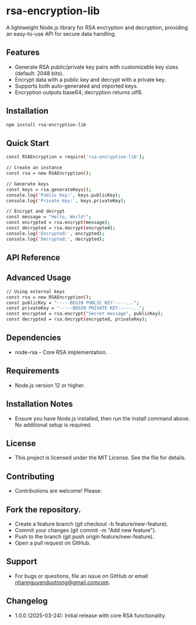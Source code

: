 # rsa-encryption-lib

A lightweight Node.js library for RSA encryption and decryption, providing an easy-to-use API for secure data handling.

## Features
- Generate RSA public/private key pairs with customizable key sizes (default: 2048 bits).
- Encrypt data with a public key and decrypt with a private key.
- Supports both auto-generated and imported keys.
- Encryption outputs base64; decryption returns utf8.

## Installation
```bash
npm install rsa-encryption-lib
```

## Quick Start
```bash
const RSAEncryption = require('rsa-encryption-lib');

// Create an instance
const rsa = new RSAEncryption();

// Generate keys
const keys = rsa.generateKeys();
console.log('Public Key:', keys.publicKey);
console.log('Private Key:', keys.privateKey);

// Encrypt and decrypt
const message = "Hello, World!";
const encrypted = rsa.encrypt(message);
const decrypted = rsa.decrypt(encrypted);
console.log('Encrypted:', encrypted);
console.log('Decrypted:', decrypted);
````

## API Reference

## Advanced Usage
```bash
// Using external keys
const rsa = new RSAEncryption();
const publicKey = "-----BEGIN PUBLIC KEY-----...";
const privateKey = "-----BEGIN PRIVATE KEY-----...";
const encrypted = rsa.encrypt("Secret message", publicKey);
const decrypted = rsa.decrypt(encrypted, privateKey);
```

## Dependencies
- node-rsa - Core RSA implementation.
## Requirements
- Node.js version 12 or higher.
## Installation Notes
- Ensure you have Node.js installed, then run the install command above. No additional setup is required.

## License
- This project is licensed under the MIT License. See the  file for details.

## Contributing
- Contributions are welcome! Please:

## Fork the repository.
- Create a feature branch (git checkout -b feature/new-feature).
- Commit your changes (git commit -m "Add new feature").
- Push to the branch (git push origin feature/new-feature).
- Open a pull request on GitHub.

## Support
- For bugs or questions, file an issue on GitHub or email nhannguyenduytrong@gmail.comcom.

## Changelog
- 1.0.0 (2025-03-24): Initial release with core RSA functionality.
